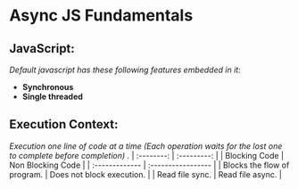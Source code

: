 # Async JS Fundamentals
## JavaScript:
*Default javascript has these following features embedded in it:*
- **Synchronous**
- **Single threaded**
## Execution Context:
*Execution one line of code at a time (Each operation waits for the lost one to complete before completion) .*
| :--------: | :---------: |
| Blocking Code | Non Blocking Code |
| :------------- | :----------------- |
| Blocks the flow of program. | Does not block execution. |
| Read file sync. | Read file async. |

